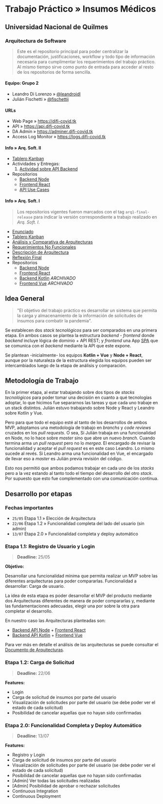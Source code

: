 # Trabajo Práctico » Insumos Médicos

## Universidad Nacional de Quilmes

### Arquitectura de Software

> Este es el repositorio principal
> para poder centralizar la documentación, justificaciones,
> workflow y todo tipo de información necesaria para
> cumplimentar los requerimientos del trabajo práctico.
> Al mismo tiempo sirve como punto de entrada para
> acceder al resto de los repositorios de forma sencilla.

#### Equipo: Grupo 2

* Leandro Di Lorenzo » [@leandrojdl](https://github.com/leandrojdl)
* Julián Fischetti » [@fischettij](https://github.com/fischettij)

#### URLs

* Web Page » <https://difi-covid.tk>
* API » <https://api.difi-covid.tk>
* DA Admin » <https://adminer.difi-covid.tk>
* Access Log Monitor » <https://logs.difi-covid.tk>

#### Info » Arq. Soft. II

* [Tablero Kanban](https://github.com/orgs/unq-arqsoft-difi/projects/2)
* Actividades y Entregas:
  1. [Actividad sobre API Backend](API-Changelog.md)
* Repositorios
  - [Backend Node](https://github.com/unq-arqsoft-difi/covid-back-node)
  - [Frontend React](https://github.com/unq-arqsoft-difi/covid-front-react)
  - [API Use Cases](https://github.com/unq-arqsoft-difi/covid-api-use-cases)

#### Info » Arq. Soft. I

> Los repositorios vigentes fueron marcados con el tag `arq1-final-release`
> para indicar la versión correspondiente a trabajo realizado en _Arq. Soft. I_.

* [Enunciado](https://docs.google.com/document/d/1AyV7urbQM0ywcCVH7bCqCrsFQ7miNpRu_-kGEK_vt7A/edit#)
* [Tablero Kanban](https://github.com/orgs/unq-arqsoft-difi/projects/1)
* [Análisis y Comparativa de Arquitecturas](Analisis-Arquitecturas.md)
* [Requerimientos No Funcionales](Requerimientos-No-Funcionales.md)
* [Descripción de Arquitectura](Arquitectura.md)
* [Reflexión Final](Reflexion-Final.md)
* Repositorios
  - [Backend Node](https://github.com/unq-arqsoft-difi/covid-back-node/tree/arq1-final-release)
  - [Frontend React](https://github.com/unq-arqsoft-difi/covid-front-react/tree/arq1-final-release)
  - [Backend Kotlin](https://github.com/unq-arqsoft-difi/covid-back-kotlin) _ARCHIVADO_
  - [Frontend Vue](https://github.com/unq-arqsoft-difi/covid-front-vue) _ARCHIVADO_

## Idea General

> "El objetivo del trabajo práctico es desarrollar un sistema que permita la carga
> y almacenamiento de la información de solicitudes de insumos para combatir la pandemia".

Se establecen dos _stack tecnológicos_ para ser comparados
en una primera etapa. En ambos casos se plantea la
estructura _backend_ - _frontend_ donde _backend_ incluye
lógica de dominio + API REST; y _frontend_ una App [SPA](https://en.wikipedia.org/wiki/Single-page\_application)
que se comunica con el _backend_ mediante la API que este expone.

Se plantean -inicialmente- los equipos **Kotlin + Vue** y **Node + React**,
aunque por la naturaleza de la estructura elegida los equipos pueden ser
intercambiados luego de la etapa de análisis y comparación.

## Metodología de Trabajo

En la primer etapa, al estar trabajando sobre dos tipos de _stacks tecnológicos_
para poder tomar una decisión en cuanto a qué tecnologías adoptar, lo que hicimos
fue separarnos las tareas y que cada uno trabaje en un stack distintos.
Julián estuvo trabajando sobre Node y React y Leandro sobre Kotlin y Vue.

Pero para que todo el equipo esté al tanto de los desarrollos de ambos MVP,
adoptamos una metodología de trabajo en _branchs_ y _code reviews_ cruzados
en los _pull requests_. O sea, Si Julián trabaja en una funcionalidad en Node,
no lo hace sobre _master_ sino que abre un nuevo _branch_. Cuando termina
arma un _pull request_ pero no lo _mergea_. El encargado de revisar la funcionalidad
y aceptar el _pull request_ es en este caso Leandro. Lo mismo sucede al revés.
Si Leandro arma una funcionalidad en Vue, el encargado de llevar eso a _master_
es Julián previa revisión del código.

Esto nos permitió que ambos podamos trabajar en cada uno de los _stacks_ pero
a la vez estando al tanto todo el tiempo del desarrollo del otro _stack_.
Por supuesto que esto fue complementado con una comunicación continua.

## Desarrollo por etapas

### Fechas importantes

* `25/05` Etapa 1.1 » Elección de Arquitectura
* `22/06` Etapa 1.2 » Funcionalidad completa del lado del usuario (sin admin)
* `13/07` Etapa 2.0 » Funcionalidad completa y deploy automático

### Etapa 1.1: Registro de Usuario y Login

> **Deadline:** 25/05

**Objetivo:**

Desarrollar una funcionalidad mínima que permita realizar un MVP
sobre las diferentes arquitecturas para poder compararlas.
Funcionalidad a desarrollar: Carga de usuario.

La idea de esta etapa es poder desarrollar el MVP del producto
mediante dos Arquitecturas diferentes de manera de poder compararlas
y, mediante las fundamentaciones adecuadas, elegir una por sobre la otra
para completar el desarrollo.

En nuestro caso las Arquitecturas planteadas son:

* [Backend API Node][repo-node] + [Frontend React][repo-react]
* [Backend API Kotlin][repo-kotlin] + [Frontend Vue][repo-vue]

Para ver más en detalle el análisis de las arquitecturas se puede consultar
el [Documento de Arquitecturas](Analisis-Arquitecturas.md).

### Etapa 1.2: Carga de Solicitud

> **Deadline:** 22/06

**Features:**

* Login
* Carga de solicitud de insumos por parte del usuario
* Visualización de solicitudes por parte del usuario (se debe poder ver el estado de cada solicitud)
* Posibilidad de cancelar aquellas que no hayan sido confirmadas

### Etapa 2.0: Funcionalidad Completa y Deploy Automático

> **Deadline:** 13/07

**Features:**

* Registro y Login
* Carga de solicitud de insumos por parte del usuario
* Visualización de solicitudes por parte del usuario (se debe poder ver el estado de cada solicitud)
* Posibilidad de cancelar aquellas que no hayan sido confirmadas
* [Admin] Ver todas las solicitudes realizadas
* [Admin] Posibilidad de aprobar o rechazar solicitudes
* Continuous Integration
* Continuous Deployment

[repo-node]:   <https://github.com/unq-arqsoft-difi/covid-back-node>
[repo-kotlin]: <https://github.com/unq-arqsoft-difi/covid-back-kotlin>
[repo-react]:  <https://github.com/unq-arqsoft-difi/covid-front-react>
[repo-vue]:    <https://github.com/unq-arqsoft-difi/covid-front-vue>
